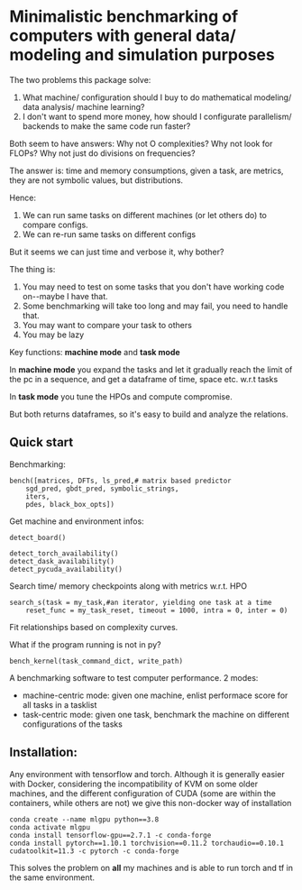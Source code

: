 # Minimalistic benchmarking of computers with general data/ modeling and simulation purposes

The two problems this package solve:

1. What machine/ configuration should I buy to do mathematical modeling/ data analysis/ machine learning?
2. I don't want to spend more money, how should I configurate parallelism/ backends to make the same code run faster?

Both seem to have answers: Why not O complexities? Why not look for FLOPs? Why not just do divisions on frequencies?

The answer is: time and memory consumptions, given a task, are metrics, they are not symbolic values, but distributions.

Hence:

1. We can run same tasks on different machines (or let others do) to compare configs.
2. We can re-run same tasks on different configs

But it seems we can just time and verbose it, why bother?

The thing is:

1. You may need to test on some tasks that you don't have working code on--maybe I have that.
2. Some benchmarking will take too long  and may fail, you need to handle that.
3. You may want to compare your task to others
4. You may be lazy

Key functions: **machine mode** and **task mode**

In **machine mode** you expand the tasks and let it gradually reach the limit of the pc in a sequence, and get a dataframe of time, space etc. w.r.t tasks

In **task mode** you tune the HPOs and compute compromise.

But both returns dataframes, so it's easy to build and analyze the relations.

## Quick start

Benchmarking:

```
bench([matrices, DFTs, ls_pred,# matrix based predictor
	sgd_pred, gbdt_pred, symbolic_strings,
	iters,
	pdes, black_box_opts])
```

Get machine and environment infos:
```
detect_board()

detect_torch_availability()
detect_dask_availability()
detect_pycuda_availability()
```

Search time/ memory checkpoints along with metrics w.r.t. HPO

```
search_s(task = my_task,#an iterator, yielding one task at a time
	reset_func = my_task_reset, timeout = 1000, intra = 0, inter = 0)
```

Fit relationships based on complexity curves.


What if the program running is not in py?

```
bench_kernel(task_command_dict, write_path)
```







A benchmarking software to test computer performance.
2 modes:
 - machine-centric mode: given one machine, enlist performace score for all tasks in a tasklist
 - task-centric mode: given one task, benchmark the machine on different configurations of the tasks

## Installation:

Any environment with tensorflow and torch. Although it is generally easier with Docker, considering the incompatibility of KVM on some older machines, and the different configuration of CUDA (some are within the containers, while others are not) we give this non-docker way of installation

```
conda create --name mlgpu python==3.8
conda activate mlgpu
conda install tensorflow-gpu==2.7.1 -c conda-forge
conda install pytorch==1.10.1 torchvision==0.11.2 torchaudio==0.10.1 cudatoolkit=11.3 -c pytorch -c conda-forge
```

This solves the problem on **all** my machines and is able to run torch and tf in the same environment.





